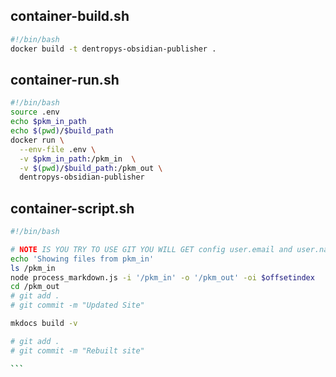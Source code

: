 
## container-build.sh

``` bash
#!/bin/bash
docker build -t dentropys-obsidian-publisher .
```

## container-run.sh

``` bash
#!/bin/bash
source .env
echo $pkm_in_path
echo $(pwd)/$build_path
docker run \
  --env-file .env \
  -v $pkm_in_path:/pkm_in  \
  -v $(pwd)/$build_path:/pkm_out \
  dentropys-obsidian-publisher
```

## container-script.sh


```` bash
#!/bin/bash

# NOTE IS YOU TRY TO USE GIT YOU WILL GET config user.email and user.name errors
echo 'Showing files from pkm_in'
ls /pkm_in
node process_markdown.js -i '/pkm_in' -o '/pkm_out' -oi $offsetindex
cd /pkm_out
# git add .
# git commit -m "Updated Site"

mkdocs build -v

# git add .
# git commit -m "Rebuilt site"

```